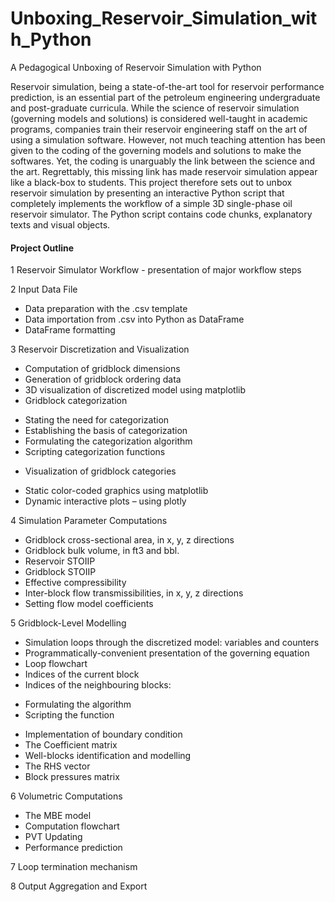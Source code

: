 # Unboxing_Reservoir_Simulation_with_Python
 A Pedagogical Unboxing of Reservoir Simulation with Python
   
Reservoir simulation, being a state-of-the-art tool for reservoir performance prediction, is an essential part of the petroleum engineering undergraduate and post-graduate curricula. While the science of reservoir simulation (governing models and solutions) is considered well-taught in academic programs, companies train their reservoir engineering staff on the art of using a simulation software. However, not much teaching attention has been given to the coding of the governing models and solutions to make the softwares. Yet, the coding is unarguably the link between the science and the art.  Regrettably, this missing link has made reservoir simulation appear like a black-box to students. This project therefore sets out to unbox reservoir simulation by presenting an interactive Python script that completely implements the workflow of a simple 3D single-phase oil reservoir simulator. The Python script contains code chunks, explanatory texts and visual objects.
  
#### Project Outline
1	Reservoir Simulator Workflow - presentation of major workflow steps
   
2	Input Data File
 +	Data preparation with the .csv template
 +	Data importation from .csv into Python as DataFrame
 +	DataFrame formatting
   
3	Reservoir Discretization and Visualization
 +	Computation of gridblock dimensions
 +	Generation of gridblock ordering data
 +	3D visualization of discretized model using matplotlib
 +	Gridblock categorization
  -	Stating the need for categorization
  -	Establishing the basis of categorization
  -	Formulating the categorization algorithm
  -	Scripting categorization functions
 +	Visualization of gridblock categories
  -	Static color-coded graphics using matplotlib
  -	Dynamic interactive plots – using plotly
     
4	Simulation Parameter Computations
 +	Gridblock cross-sectional area, in x, y, z directions
 +	Gridblock bulk volume, in ft3 and bbl.
 +	Reservoir STOIIP
 +	Gridblock STOIIP
 +	Effective compressibility
 +	Inter-block flow transmissibilities, in x, y, z directions
 +	Setting flow model coefficients

5	Gridblock-Level Modelling
 +	Simulation loops through the discretized model: variables and counters
 +	Programmatically-convenient presentation of the governing equation
 +	Loop flowchart
 +	Indices of the current block
 +	Indices of the neighbouring blocks:
  -	Formulating the algorithm
  -	Scripting the function
 +	Implementation of boundary condition
 + The Coefficient matrix
 +	Well-blocks identification and modelling
 +	The RHS vector
 +	Block pressures matrix
     
6 Volumetric Computations
 +	The MBE model
 + Computation flowchart
 +	PVT Updating
 +	Performance prediction
   
7	Loop termination mechanism
   
8	Output Aggregation and Export
  
